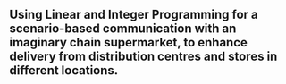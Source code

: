 ## Using Linear and Integer Programming for a scenario-based communication with an imaginary chain supermarket, to enhance delivery from distribution centres and stores in different locations.
